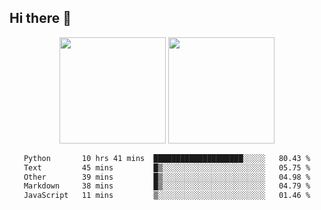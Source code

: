 ## Hi there 👋
<div align="center">
<span>  </span>
<img height="170px" src="https://github-readme-stats.vercel.app/api?username=LZvoid&show_icons=true&count_private==true&v=3" /><span>        </span><img height="170px" src="https://github-readme-stats.vercel.app/api/top-langs/?username=LZvoid&layout=compact&langs_count=8&v=3" />
<span>  </span>
</div>
<div align="center">

<!--START_SECTION:waka-->

```txt
Python       10 hrs 41 mins  ████████████████████░░░░░   80.43 %
Text         45 mins         █▒░░░░░░░░░░░░░░░░░░░░░░░   05.75 %
Other        39 mins         █▒░░░░░░░░░░░░░░░░░░░░░░░   04.98 %
Markdown     38 mins         █▒░░░░░░░░░░░░░░░░░░░░░░░   04.79 %
JavaScript   11 mins         ▒░░░░░░░░░░░░░░░░░░░░░░░░   01.46 %
```

<!--END_SECTION:waka-->
</div>
